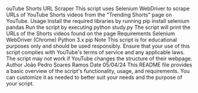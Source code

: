 ouTube Shorts URL Scraper
This script uses Selenium WebDriver to scrape URLs of YouTube Shorts videos from the "Trending Shorts" page on YouTube.
Usage
Install the required libraries by running pip install selenium pandas
Run the script by executing python study.py
The script will print the URLs of the Shorts videos found on the page
Requirements
Selenium WebDriver (Chrome)
Python 3.x
pip
Note
This script is for educational purposes only and should be used responsibly.
Ensure that your use of this script complies with YouTube's terms of service and any applicable laws.
The script may not work if YouTube changes the structure of their webpage.
Author
João Pedro Soares Ramos
Date
05/04/24
This README file provides a basic overview of the script's functionality, usage, and requirements. You can customize it as needed to better suit your needs and the purpose of your script.
